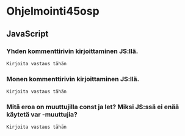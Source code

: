 # Ohjelmointi45osp

## JavaScript

### Yhden kommenttirivin kirjoittaminen JS:llä.
```
Kirjoita vastaus tähän
```
### Monen kommenttirivin kirjoittaminen JS:llä.
```
Kirjoita vastaus tähän
```
### Mitä eroa on muuttujilla const ja let? Miksi JS:ssä ei enää käytetä var -muuttujia?
```
Kirjoita vastaus tähän
```
